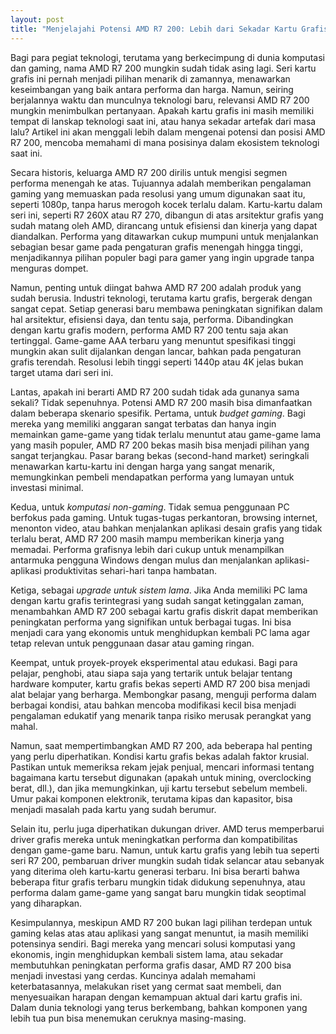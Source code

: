 ```yaml
---
layout: post
title: "Menjelajahi Potensi AMD R7 200: Lebih dari Sekadar Kartu Grafis"
---
```


Bagi para pegiat teknologi, terutama yang berkecimpung di dunia komputasi dan gaming, nama AMD R7 200 mungkin sudah tidak asing lagi. Seri kartu grafis ini pernah menjadi pilihan menarik di zamannya, menawarkan keseimbangan yang baik antara performa dan harga. Namun, seiring berjalannya waktu dan munculnya teknologi baru, relevansi AMD R7 200 mungkin menimbulkan pertanyaan. Apakah kartu grafis ini masih memiliki tempat di lanskap teknologi saat ini, atau hanya sekadar artefak dari masa lalu? Artikel ini akan menggali lebih dalam mengenai potensi dan posisi AMD R7 200, mencoba memahami di mana posisinya dalam ekosistem teknologi saat ini.

Secara historis, keluarga AMD R7 200 dirilis untuk mengisi segmen performa menengah ke atas. Tujuannya adalah memberikan pengalaman gaming yang memuaskan pada resolusi yang umum digunakan saat itu, seperti 1080p, tanpa harus merogoh kocek terlalu dalam. Kartu-kartu dalam seri ini, seperti R7 260X atau R7 270, dibangun di atas arsitektur grafis yang sudah matang oleh AMD, dirancang untuk efisiensi dan kinerja yang dapat diandalkan. Performa yang ditawarkan cukup mumpuni untuk menjalankan sebagian besar game pada pengaturan grafis menengah hingga tinggi, menjadikannya pilihan populer bagi para gamer yang ingin upgrade tanpa menguras dompet.

Namun, penting untuk diingat bahwa AMD R7 200 adalah produk yang sudah berusia. Industri teknologi, terutama kartu grafis, bergerak dengan sangat cepat. Setiap generasi baru membawa peningkatan signifikan dalam hal arsitektur, efisiensi daya, dan tentu saja, performa. Dibandingkan dengan kartu grafis modern, performa AMD R7 200 tentu saja akan tertinggal. Game-game AAA terbaru yang menuntut spesifikasi tinggi mungkin akan sulit dijalankan dengan lancar, bahkan pada pengaturan grafis terendah. Resolusi lebih tinggi seperti 1440p atau 4K jelas bukan target utama dari seri ini.

Lantas, apakah ini berarti AMD R7 200 sudah tidak ada gunanya sama sekali? Tidak sepenuhnya. Potensi AMD R7 200 masih bisa dimanfaatkan dalam beberapa skenario spesifik. Pertama, untuk *budget gaming*. Bagi mereka yang memiliki anggaran sangat terbatas dan hanya ingin memainkan game-game yang tidak terlalu menuntut atau game-game lama yang masih populer, AMD R7 200 bekas masih bisa menjadi pilihan yang sangat terjangkau. Pasar barang bekas (second-hand market) seringkali menawarkan kartu-kartu ini dengan harga yang sangat menarik, memungkinkan pembeli mendapatkan performa yang lumayan untuk investasi minimal.

Kedua, untuk *komputasi non-gaming*. Tidak semua penggunaan PC berfokus pada gaming. Untuk tugas-tugas perkantoran, browsing internet, menonton video, atau bahkan menjalankan aplikasi desain grafis yang tidak terlalu berat, AMD R7 200 masih mampu memberikan kinerja yang memadai. Performa grafisnya lebih dari cukup untuk menampilkan antarmuka pengguna Windows dengan mulus dan menjalankan aplikasi-aplikasi produktivitas sehari-hari tanpa hambatan.

Ketiga, sebagai *upgrade untuk sistem lama*. Jika Anda memiliki PC lama dengan kartu grafis terintegrasi yang sudah sangat ketinggalan zaman, menambahkan AMD R7 200 sebagai kartu grafis diskrit dapat memberikan peningkatan performa yang signifikan untuk berbagai tugas. Ini bisa menjadi cara yang ekonomis untuk menghidupkan kembali PC lama agar tetap relevan untuk penggunaan dasar atau gaming ringan.

Keempat, untuk proyek-proyek eksperimental atau edukasi. Bagi para pelajar, penghobi, atau siapa saja yang tertarik untuk belajar tentang hardware komputer, kartu grafis bekas seperti AMD R7 200 bisa menjadi alat belajar yang berharga. Membongkar pasang, menguji performa dalam berbagai kondisi, atau bahkan mencoba modifikasi kecil bisa menjadi pengalaman edukatif yang menarik tanpa risiko merusak perangkat yang mahal.

Namun, saat mempertimbangkan AMD R7 200, ada beberapa hal penting yang perlu diperhatikan. Kondisi kartu grafis bekas adalah faktor krusial. Pastikan untuk memeriksa rekam jejak penjual, mencari informasi tentang bagaimana kartu tersebut digunakan (apakah untuk mining, overclocking berat, dll.), dan jika memungkinkan, uji kartu tersebut sebelum membeli. Umur pakai komponen elektronik, terutama kipas dan kapasitor, bisa menjadi masalah pada kartu yang sudah berumur.

Selain itu, perlu juga diperhatikan dukungan driver. AMD terus memperbarui driver grafis mereka untuk meningkatkan performa dan kompatibilitas dengan game-game baru. Namun, untuk kartu grafis yang lebih tua seperti seri R7 200, pembaruan driver mungkin sudah tidak selancar atau sebanyak yang diterima oleh kartu-kartu generasi terbaru. Ini bisa berarti bahwa beberapa fitur grafis terbaru mungkin tidak didukung sepenuhnya, atau performa dalam game-game yang sangat baru mungkin tidak seoptimal yang diharapkan.

Kesimpulannya, meskipun AMD R7 200 bukan lagi pilihan terdepan untuk gaming kelas atas atau aplikasi yang sangat menuntut, ia masih memiliki potensinya sendiri. Bagi mereka yang mencari solusi komputasi yang ekonomis, ingin menghidupkan kembali sistem lama, atau sekadar membutuhkan peningkatan performa grafis dasar, AMD R7 200 bisa menjadi investasi yang cerdas. Kuncinya adalah memahami keterbatasannya, melakukan riset yang cermat saat membeli, dan menyesuaikan harapan dengan kemampuan aktual dari kartu grafis ini. Dalam dunia teknologi yang terus berkembang, bahkan komponen yang lebih tua pun bisa menemukan ceruknya masing-masing.
